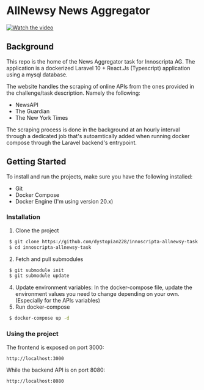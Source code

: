 # AllNewsy News Aggregator

[![Watch the video](https://i.ytimg.com/vi/BNflNL40T_M/hq720.jpg?sqp=-oaymwEcCOgCEMoBSFXyq4qpAw4IARUAAIhCGAFwAcABBg==&rs=AOn4CLCdqjE42x_2rjSEe7BlGJycSffalw)](https://www.youtube.com/watch?v=BNflNL40T_M)

## Background

This repo is the home of the News Aggregator task for Innoscripta AG. The application is a dockerized Laravel 10 + React.Js (Typescript) application using a mysql database.

The website handles the scraping of online APIs from the ones provided in the challenge/task description. Namely the following:

 - NewsAPI
 - The Guardian
 - The New York Times
 
 The scraping process is done in the background at an hourly interval through a dedicated job that's autoamtically added when running docker compose through the Laravel backend's entrypoint.

## Getting Started

To install and run the projects, make sure you have the following installed:

 - Git
 - Docker Compose
 - Docker Engine (I'm using version 20.x)

### Installation

 1. Clone the project
 ```bash
  $ git clone https://github.com/dystopian228/innoscripta-allnewsy-task.git
  $ cd innoscripta-allnewsy-task
  ```
  
 2. Fetch and pull submodules
 ```bash
  $ git submodule init
  $ git submodule update
  ```
 4. Update environment variables: In the docker-compose file, update the environment values you need to change depending on your own. (Especially for the APIs variables)
 5. Run docker-compose
 ```bash
  $ docker-compose up -d
 ```

### Using the project

The frontend is exposed on port 3000:

`http://localhost:3000`

While the backend API is on port 8080:

`http://localhost:8080`
